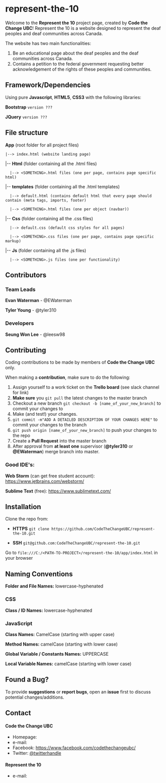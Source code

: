 
# represent-the-10

Welcome to the **Represent the 10** project page, created by **Code the Change UBC**! Represent the 10 is a website designed to represent the deaf peoples and deaf communities across Canada.

The website has two main functionalities:

1. Be an educational page about the deaf peoples and the deaf communities across Canada. 
2. Contains a petition to the federal government requesting better acknowledgement of the rights of these peoples and communities.

## Framework/Dependencies

Using pure **Javascript**, **HTML5**, **CSS3** with the following libraries:


**Bootstrap** `version ???`

**JQuery** `version ???`

## File structure

**App** (root folder for all project files)

  `|--> index.html (website landing page)`

  |-- **Html** (folder containing all the .html files)
  
      |--> <SOMETHING>.html files (one per page, contains page specific html)
    
  |-- **templates** (folder containing all the .html templates)
    
      |--> default.html (contains default html that every page should contain (meta tags, imports, footer)
      
      |--> <SOMETHING>.html files (one per object (navbar))
      
  |-- **Css** (folder containing all the .css files)
  
      |--> default.css (default css styles for all pages)
    
      |--> <SOMETHING>.css files (one per page, contains page specific markup)
    
  |-- **Js** (folder containing all the .js files)
  
      |--> <SOMETHING>.js files (one per functionality)


## Contributors

### Team Leads

**Evan Waterman** - @EWaterman

**Tyler Young** - @tyler310

### Developers

**Seung Won Lee** - @leesw98


## Contributing

Coding contributions to be made by members of **Code the Change UBC** only.


When making a **contribution**, make sure to do the following:

1. Assign yourself to a work ticket on the **Trello board** (see slack channel for link)
2. **Make sure** you `git pull` the latest changes to the master branch
3. Checkout a new branch `git checkout -b [name_of_your_new_branch]` to commit your changes to
4. Make (and test!) your changes.
5. `git commit -m"ADD A DETAILED DESCRIPTION OF YOUR CHANGES HERE"` to commit your changes to the branch
6. `git push origin [name_of_your_new_branch]` to push your changes to the repo
7. Create a **Pull Request** into the master branch
8. After approval from **at least one** supervisor (**@tyler310** or **@EWaterman**) merge branch into master.


### Good IDE's:

**Web Storm** (can get free student account): https://www.jetbrains.com/webstorm/

**Sublime Text** (free): https://www.sublimetext.com/


## Installation

Clone the repo from:

- **HTTPS** `git clone https://github.com/CodeTheChangeUBC/represent-the-10.git`

- **SSH** `git@github.com:CodeTheChangeUBC/represent-the-10.git`


Go to `file:///C:/<PATH-TO-PROJECT>/represent-the-10/app/index.html` in your browser

## Naming Conventions

**Folder and File Names:** lowercase-hyphenated

### CSS

**Class / ID Names:** lowercase-hyphenated

### JavaScript

**Class Names:** CamelCase (starting with upper case)

**Method Names:** camelCase (starting with lower case)

**Global Variable / Constants Names:** UPPERCASE

**Local Variable Names:** camelCase (starting with lower case)

## Found a Bug?

To provide **suggestions** or **report bugs**, open an **issue** first to discuss potential changes/additions.


## Contact
#### Code the Change UBC
* Homepage: 
* e-mail:
* Facebook: https://www.facebook.com/codethechangeubc/
* Twitter: [@twitterhandle](https://twitter.com/twitterhandle "twitterhandle on twitter")

#### Represent the 10
* e-mail:
